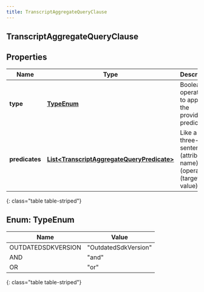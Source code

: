 ```yaml
---
title: TranscriptAggregateQueryClause
---
```


## TranscriptAggregateQueryClause

## Properties

| Name           | Type                                                                                                           | Description                                                             | Notes |
| -------------- | -------------------------------------------------------------------------------------------------------------- | ----------------------------------------------------------------------- | ----- |
| **type**       | [**TypeEnum**](#TypeEnum)<!---->                                                                               | Boolean operation to apply to the provided predicates                   |       |
| **predicates** | <!----><!---->[**List&lt;TranscriptAggregateQueryPredicate&gt;**](TranscriptAggregateQueryPredicate.md)<!----> | Like a three-word sentence: (attribute-name) (operator) (target-value). |       |

{: class="table table-striped"}

<a name="TypeEnum"></a>

## Enum: TypeEnum

| Name               | Value                          |
| ------------------ | ------------------------------ |
| OUTDATEDSDKVERSION | &quot;OutdatedSdkVersion&quot; |
| AND                | &quot;and&quot;                |
| OR                 | &quot;or&quot;                 |

{: class="table table-striped"}
